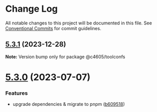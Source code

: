# Change Log

All notable changes to this project will be documented in this file.
See [Conventional Commits](https://conventionalcommits.org) for commit guidelines.

## [5.3.1](https://github.com/bolasblack/js-metarepo/blob/master/packages/toolconfs/compare/@c4605/toolconfs@5.3.0...@c4605/toolconfs@5.3.1) (2023-12-28)

**Note:** Version bump only for package @c4605/toolconfs

# [5.3.0](https://github.com/bolasblack/js-metarepo/blob/master/packages/toolconfs/compare/@c4605/toolconfs@5.2.2...@c4605/toolconfs@5.3.0) (2023-07-07)

### Features

- upgrade dependencies & migrate to pnpm ([b609518](https://github.com/bolasblack/js-metarepo/blob/master/packages/toolconfs/commit/b609518795e477e427c775e00fd2e24c398a49f2))
